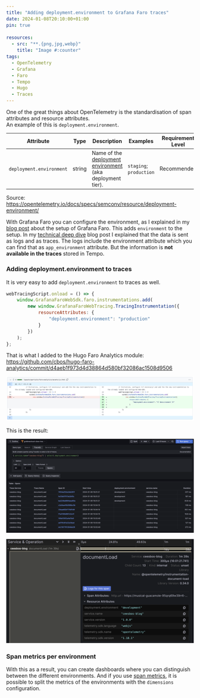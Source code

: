 ```yaml
---
title: "Adding deployment.environment to Grafana Faro traces"
date: 2024-01-08T20:10:00+01:00
pin: true

resources:
  - src: "**.{png,jpg,webp}"
    title: "Image #:counter"
tags:
  - OpenTelemetry
  - Grafana
  - Faro
  - Tempo
  - Hugo
  - Traces
---
```


One of the great things about OpenTelemetry is the standardisation of span attributes and resource attributes.   
An example of this is `deployment.environment`.

| Attribute  | Type | Description  | Examples  | Requirement Level |
|---|---|---|---|---|
| `deployment.environment` | string | Name of the [deployment environment](https://wikipedia.org/wiki/Deployment_environment) (aka deployment tier). | `staging`; `production` | Recommended |

Source: https://opentelemetry.io/docs/specs/semconv/resource/deployment-environment/

With Grafana Faro you can configure the environment, as I explained in my [blog post](../20231124-blog-observability-with-grafana-faro) about the setup of Grafana Faro. This adds `environment` to the setup. 
In my [technical deep dive](../20231204-technical-deep-dive-into-grafana-faro) blog post I explained that the data is sent as logs and as traces.
The logs include the environment attribute which you can find that as `app_environment` attribute. 
But the information is **not available in the traces** stored in Tempo.

### Adding deployment.environment to traces

It is very easy to add `deployment.environment` to traces as well.

```js
webTracingScript.onload = () => {
    window.GrafanaFaroWebSdk.faro.instrumentations.add(
        new window.GrafanaFaroWebTracing.TracingInstrumentation({
            resourceAttributes: {
                "deployment.environment": "production"
            }
        })
    );
};
```
That is what I added to the Hugo Faro Analytics module:   
https://github.com/cbos/hugo-faro-analytics/commit/d4aeb1f973d4d38864d580bf32086ac1508d9506   

![git commmit](git_change.png)

This is the result:

![traces with deployment environment](traces_with_deployment_environment.png)

![trace_details](trace_details.png)

### Span metrics per environment

With this as a result, you can create dashboards where you can distinguish between the different environments.
And if you use [span metrics](https://github.com/open-telemetry/opentelemetry-collector-contrib/tree/main/connector/spanmetricsconnector), it is possible to split the metrics of the environments with the `dimensions` configuration.